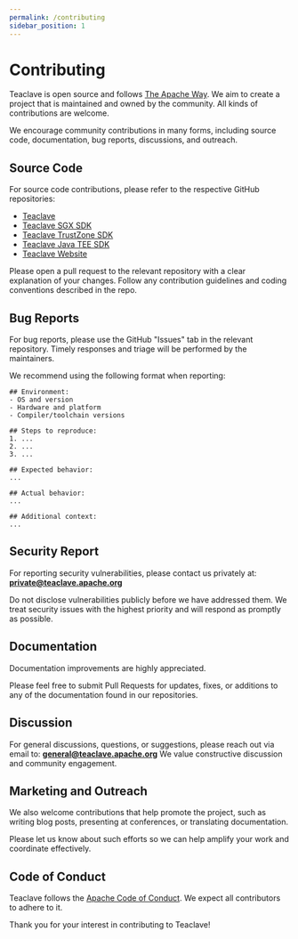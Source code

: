 ```yaml
---
permalink: /contributing
sidebar_position: 1
---
```


# Contributing

Teaclave is open source and follows [The Apache Way](https://www.apache.org/theapacheway/).
We aim to create a project that is maintained and owned by the 
community. All kinds of contributions are welcome.

We encourage community contributions in many forms, including source code, 
documentation, bug reports, discussions, and outreach.

## Source Code

For source code contributions, please refer to the respective GitHub repositories:

- [Teaclave](https://github.com/apache/incubator-teaclave)
- [Teaclave SGX SDK](https://github.com/apache/incubator-teaclave-sgx-sdk)
- [Teaclave TrustZone SDK](https://github.com/apache/incubator-teaclave-trustzone-sdk)
- [Teaclave Java TEE SDK](https://github.com/apache/incubator-teaclave-java-tee-sdk)
- [Teaclave Website](https://github.com/apache/incubator-teaclave-website)

Please open a pull request to the relevant repository with a clear explanation of 
your changes. Follow any contribution guidelines and coding conventions described 
in the repo.

## Bug Reports

For bug reports, please use the GitHub "Issues" tab in the relevant repository. Timely responses and triage will be performed by the maintainers.

We recommend using the following format when reporting:
```
## Environment:
- OS and version
- Hardware and platform
- Compiler/toolchain versions

## Steps to reproduce:
1. ...
2. ...
3. ...

## Expected behavior:
...

## Actual behavior:
...

## Additional context:
...
```

## Security Report

For reporting security vulnerabilities, please contact us privately at:
**private@teaclave.apache.org**

Do not disclose vulnerabilities publicly before we have addressed them. We treat 
security issues with the highest priority and will respond as promptly as possible.

## Documentation
Documentation improvements are highly appreciated.

Please feel free to submit Pull Requests for updates, fixes, or additions to any 
of the documentation found in our repositories.

## Discussion

For general discussions, questions, or suggestions, please reach out via email to:
**general@teaclave.apache.org**
We value constructive discussion and community engagement.

## Marketing and Outreach

We also welcome contributions that help promote the project, such as writing blog 
posts, presenting at conferences, or translating documentation.

Please let us know about such efforts so we can help amplify your work and 
coordinate effectively.

## Code of Conduct

Teaclave follows the [Apache Code of Conduct](https://www.apache.org/foundation/policies/conduct).
We expect all contributors to adhere to it.

Thank you for your interest in contributing to Teaclave! 